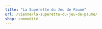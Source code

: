 ```yaml
---
title: "La Supérette du Jeu de Paume"
url: /vienne/la-superette-du-jeu-de-paume/
shop: commodité
---
```

